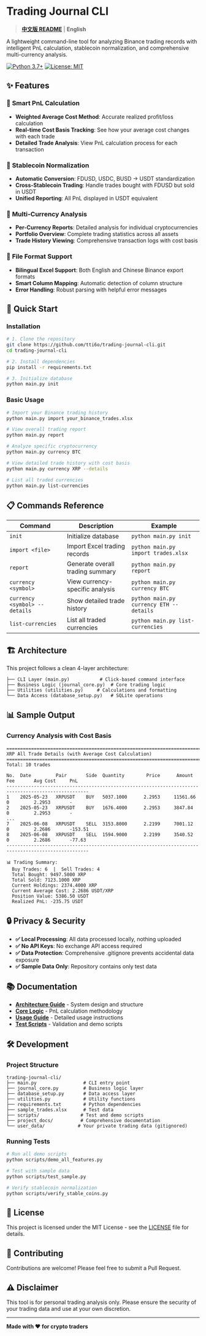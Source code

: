 # Trading Journal CLI

> **[中文版 README](README_CN.md)** | **English**

A lightweight command-line tool for analyzing Binance trading records with intelligent PnL calculation, stablecoin normalization, and comprehensive multi-currency analysis.

[![Python 3.7+](https://img.shields.io/badge/python-3.7+-blue.svg)](https://www.python.org/downloads/)
[![License: MIT](https://img.shields.io/badge/License-MIT-yellow.svg)](https://opensource.org/licenses/MIT)

## ✨ Features

### 🧮 **Smart PnL Calculation**
- **Weighted Average Cost Method**: Accurate realized profit/loss calculation
- **Real-time Cost Basis Tracking**: See how your average cost changes with each trade
- **Detailed Trade Analysis**: View PnL calculation process for each transaction

### 🏦 **Stablecoin Normalization**
- **Automatic Conversion**: FDUSD, USDC, BUSD → USDT standardization
- **Cross-Stablecoin Trading**: Handle trades bought with FDUSD but sold in USDT
- **Unified Reporting**: All PnL displayed in USDT equivalent

### 💱 **Multi-Currency Analysis**
- **Per-Currency Reports**: Detailed analysis for individual cryptocurrencies
- **Portfolio Overview**: Complete trading statistics across all assets
- **Trade History Viewing**: Comprehensive transaction logs with cost basis

### 📁 **File Format Support**
- **Bilingual Excel Support**: Both English and Chinese Binance export formats
- **Smart Column Mapping**: Automatic detection of column structure
- **Error Handling**: Robust parsing with helpful error messages

## 🚀 Quick Start

### Installation

```bash
# 1. Clone the repository
git clone https://github.com/tti6o/trading-journal-cli.git
cd trading-journal-cli

# 2. Install dependencies
pip install -r requirements.txt

# 3. Initialize database
python main.py init
```

### Basic Usage

```bash
# Import your Binance trading history
python main.py import your_binance_trades.xlsx

# View overall trading report
python main.py report

# Analyze specific cryptocurrency
python main.py currency BTC

# View detailed trade history with cost basis
python main.py currency XRP --details

# List all traded currencies
python main.py list-currencies
```

## 📋 Commands Reference

| Command | Description | Example |
|---------|-------------|---------|
| `init` | Initialize database | `python main.py init` |
| `import <file>` | Import Excel trading records | `python main.py import trades.xlsx` |
| `report` | Generate overall trading summary | `python main.py report` |
| `currency <symbol>` | View currency-specific analysis | `python main.py currency BTC` |
| `currency <symbol> --details` | Show detailed trade history | `python main.py currency ETH --details` |
| `list-currencies` | List all traded currencies | `python main.py list-currencies` |

## 🏗️ Architecture

This project follows a clean 4-layer architecture:

```
├── CLI Layer (main.py)           # Click-based command interface
├── Business Logic (journal_core.py)  # Core trading logic
├── Utilities (utilities.py)     # Calculations and formatting
└── Data Access (database_setup.py)   # SQLite operations
```

## 📊 Sample Output

### Currency Analysis with Cost Basis
```
====================================================================================================
XRP All Trade Details (with Average Cost Calculation)
====================================================================================================
Total: 10 trades

No.  Date         Pair       Side  Quantity        Price      Amount       Fee       Avg Cost     PnL
----------------------------------------------------------------------------------------------------
1    2025-05-23   XRPUSDT    BUY   5037.1000      2.2953     11561.66     0         2.2953       -
2    2025-05-23   XRPUSDT    BUY   1676.4000      2.2953     3847.84      0         2.2953       -
...
7    2025-06-08   XRPUSDT    SELL  3153.8000      2.2199     7001.12      0         2.2686       -153.51
8    2025-06-08   XRPUSDT    SELL  1594.9000      2.2199     3540.52      0         2.2686       -77.63
----------------------------------------------------------------------------------------------------

📊 Trading Summary:
  Buy Trades: 6  |  Sell Trades: 4
  Total Bought: 9497.5000 XRP
  Total Sold: 7123.1000 XRP
  Current Holdings: 2374.4000 XRP
  Current Average Cost: 2.2686 USDT/XRP
  Position Value: 5386.50 USDT
  Realized PnL: -235.75 USDT
```

## 🔒 Privacy & Security

- **✅ Local Processing**: All data processed locally, nothing uploaded
- **✅ No API Keys**: No exchange API access required
- **✅ Data Protection**: Comprehensive .gitignore prevents accidental data exposure
- **✅ Sample Data Only**: Repository contains only test data

## 📚 Documentation

- **[Architecture Guide](project_docs/ARCHITECTURE.md)** - System design and structure
- **[Core Logic](project_docs/CORE_LOGIC.md)** - PnL calculation methodology  
- **[Usage Guide](project_docs/USAGE_GUIDE.md)** - Detailed usage instructions
- **[Test Scripts](scripts/README.md)** - Validation and demo scripts

## 🛠️ Development

### Project Structure
```
trading-journal-cli/
├── main.py                 # CLI entry point
├── journal_core.py         # Business logic layer
├── database_setup.py       # Data access layer
├── utilities.py            # Utility functions
├── requirements.txt        # Python dependencies
├── sample_trades.xlsx      # Test data
├── scripts/               # Test and demo scripts
├── project_docs/          # Comprehensive documentation
└── user_data/            # Your private trading data (gitignored)
```

### Running Tests
```bash
# Run all demo scripts
python scripts/demo_all_features.py

# Test with sample data
python scripts/test_sample.py

# Verify stablecoin normalization
python scripts/verify_stable_coins.py
```

## 📄 License

This project is licensed under the MIT License - see the [LICENSE](LICENSE) file for details.

## 🤝 Contributing

Contributions are welcome! Please feel free to submit a Pull Request.

## ⚠️ Disclaimer

This tool is for personal trading analysis only. Please ensure the security of your trading data and use at your own discretion.

---

**Made with ❤️ for crypto traders** 
